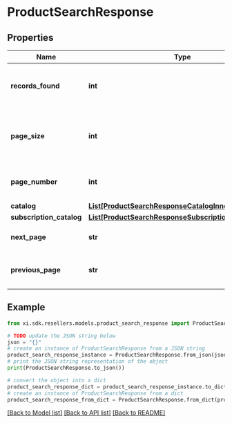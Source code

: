 # ProductSearchResponse


## Properties

Name | Type | Description | Notes
------------ | ------------- | ------------- | -------------
**records_found** | **int** | The number of recourds found for the search. | [optional] 
**page_size** | **int** | The number of results per page. Default is 25. | [optional] 
**page_number** | **int** | current page number default is 1 | [optional] 
**catalog** | [**List[ProductSearchResponseCatalogInner]**](ProductSearchResponseCatalogInner.md) |  | [optional] 
**subscription_catalog** | [**List[ProductSearchResponseSubscriptionCatalogInner]**](ProductSearchResponseSubscriptionCatalogInner.md) |  | [optional] 
**next_page** | **str** | link/URL for accessing next page. | [optional] 
**previous_page** | **str** | link/URL for accessing previous page. | [optional] 

## Example

```python
from xi.sdk.resellers.models.product_search_response import ProductSearchResponse

# TODO update the JSON string below
json = "{}"
# create an instance of ProductSearchResponse from a JSON string
product_search_response_instance = ProductSearchResponse.from_json(json)
# print the JSON string representation of the object
print(ProductSearchResponse.to_json())

# convert the object into a dict
product_search_response_dict = product_search_response_instance.to_dict()
# create an instance of ProductSearchResponse from a dict
product_search_response_from_dict = ProductSearchResponse.from_dict(product_search_response_dict)
```
[[Back to Model list]](../README.md#documentation-for-models) [[Back to API list]](../README.md#documentation-for-api-endpoints) [[Back to README]](../README.md)


